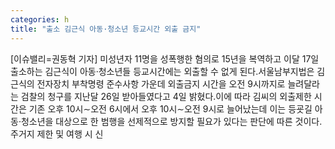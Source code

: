```yaml
---
categories: h
title: "출소 김근식 아동·청소년 등교시간 외출 금지"
---
```

[이슈밸리=권동혁 기자] 미성년자 11명을 성폭행한 혐의로 15년을 복역하고 이달 17일 출소하는 김근식이 아동·청소년들 등교시간에는 외출할 수 없게 된다.서울남부지법은 김근식의 전자장치 부착명령 준수사항 가운데 외출금지 시간을 오전 9시까지로 늘려달라는 검찰의 청구를 지난달 26일 받아들였다고 4일 밝혔다.이에 따라 김씨의 외출제한 시간은 기존 오후 10시∼오전 6시에서 오후 10시∼오전 9시로 늘어났는데 이는 등굣길 아동·청소년을 대상으로 한 범행을 선제적으로 방지할 필요가 있다는 판단에 따른 것이다.주거지 제한 및 여행 시 신
